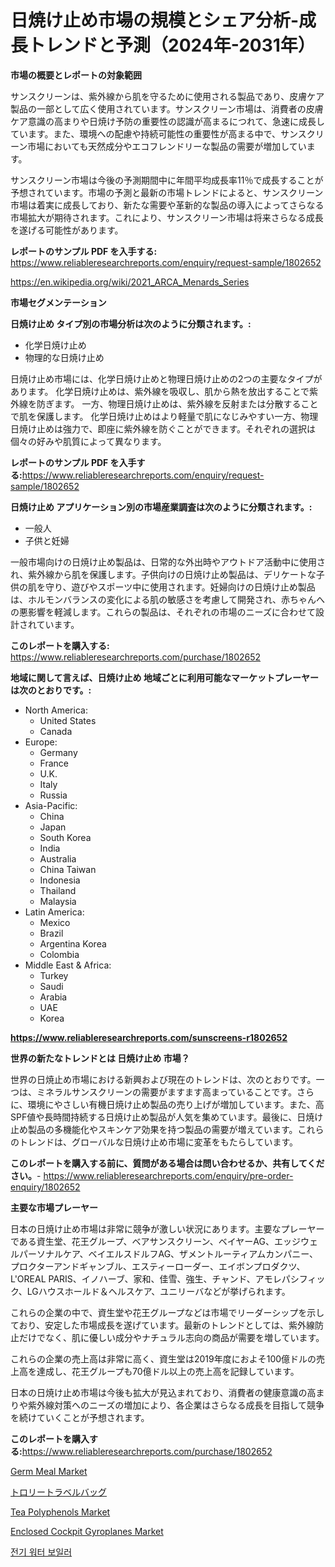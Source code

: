 <p><h1>日焼け止め市場の規模とシェア分析-成長トレンドと予測（2024年-2031年）</h1></p><p><strong>市場の概要とレポートの対象範囲</strong></p>
<p><p>サンスクリーンは、紫外線から肌を守るために使用される製品であり、皮膚ケア製品の一部として広く使用されています。サンスクリーン市場は、消費者の皮膚ケア意識の高まりや日焼け予防の重要性の認識が高まるにつれて、急速に成長しています。また、環境への配慮や持続可能性の重要性が高まる中で、サンスクリーン市場においても天然成分やエコフレンドリーな製品の需要が増加しています。</p><p>サンスクリーン市場は今後の予測期間中に年間平均成長率11％で成長することが予想されています。市場の予測と最新の市場トレンドによると、サンスクリーン市場は着実に成長しており、新たな需要や革新的な製品の導入によってさらなる市場拡大が期待されます。これにより、サンスクリーン市場は将来さらなる成長を遂げる可能性があります。</p></p>
<p><strong>レポートのサンプル PDF を入手する:</strong> <a href="https://www.reliableresearchreports.com/enquiry/request-sample/1802652">https://www.reliableresearchreports.com/enquiry/request-sample/1802652</a></p>
<p><a href="https://en.wikipedia.org/wiki/2021_ARCA_Menards_Series">https://en.wikipedia.org/wiki/2021_ARCA_Menards_Series</a></p>
<p><strong>市場セグメンテーション</strong></p>
<p><strong>日焼け止め タイプ別の市場分析は次のように分類されます。:</strong></p>
<p><ul><li>化学日焼け止め</li><li>物理的な日焼け止め</li></ul></p>
<p><p>日焼け止め市場には、化学日焼け止めと物理日焼け止めの2つの主要なタイプがあります。 化学日焼け止めは、紫外線を吸収し、肌から熱を放出することで紫外線を防ぎます。 一方、物理日焼け止めは、紫外線を反射または分散することで肌を保護します。 化学日焼け止めはより軽量で肌になじみやすい一方、物理日焼け止めは強力で、即座に紫外線を防ぐことができます。それぞれの選択は個々の好みや肌質によって異なります。</p></p>
<p><strong>レポートのサンプル PDF を入手する:</strong><a href="https://www.reliableresearchreports.com/enquiry/request-sample/1802652">https://www.reliableresearchreports.com/enquiry/request-sample/1802652</a></p>
<p><strong> 日焼け止め アプリケーション別の市場産業調査は次のように分類されます。:</strong></p>
<p><ul><li>一般人</li><li>子供と妊婦</li></ul></p>
<p><p>一般市場向けの日焼け止め製品は、日常的な外出時やアウトドア活動中に使用され、紫外線から肌を保護します。子供向けの日焼け止め製品は、デリケートな子供の肌を守り、遊びやスポーツ中に使用されます。妊婦向けの日焼け止め製品は、ホルモンバランスの変化による肌の敏感さを考慮して開発され、赤ちゃんへの悪影響を軽減します。これらの製品は、それぞれの市場のニーズに合わせて設計されています。</p></p>
<p><strong>このレポートを購入する:</strong> <a href="https://www.reliableresearchreports.com/purchase/1802652">https://www.reliableresearchreports.com/purchase/1802652</a></p>
<p><strong>地域に関して言えば、日焼け止め 地域ごとに利用可能なマーケットプレーヤーは次のとおりです。:</strong></p>
<p><ul>
    <li>
        North America:
        <ul>
            <li>United States</li>
            <li>Canada</li>
        </ul>
    </li>
    <li>
        Europe:
        <ul>
            <li>Germany</li>
            <li>France</li>
            <li>U.K.</li>
            <li>Italy</li>
            <li>Russia</li>
        </ul>
    </li>
    <li>
        Asia-Pacific:
        <ul>
            <li>China</li>
            <li>Japan</li>
            <li>South Korea</li>
            <li>India</li>
            <li>Australia</li>
            <li>China Taiwan</li>
            <li>Indonesia</li>
            <li>Thailand</li>
            <li>Malaysia</li>
        </ul>
    </li>
    <li>
        Latin America:
        <ul>
            <li>Mexico</li>
            <li>Brazil</li>
            <li>Argentina Korea</li>
            <li>Colombia</li>
        </ul>
    </li>
    <li>
        Middle East & Africa:
        <ul>
            <li>Turkey</li>
            <li>Saudi</li>
            <li>Arabia</li>
            <li>UAE</li>
            <li>Korea</li>
        </ul>
    </li>
    </ul></p>
<p><strong><a href="https://www.reliableresearchreports.com/sunscreens-r1802652">https://www.reliableresearchreports.com/sunscreens-r1802652</a></strong></p>
<p><strong>世界の新たなトレンドとは 日焼け止め 市場？</strong></p>
<p><p>世界の日焼止め市場における新興および現在のトレンドは、次のとおりです。一つは、ミネラルサンスクリーンの需要がますます高まっていることです。さらに、環境にやさしい有機日焼け止め製品の売り上げが増加しています。また、高SPF値や長時間持続する日焼け止め製品が人気を集めています。最後に、日焼け止め製品の多機能化やスキンケア効果を持つ製品の需要が増えています。これらのトレンドは、グローバルな日焼け止め市場に変革をもたらしています。</p></p>
<p><strong>このレポートを購入する前に、質問がある場合は問い合わせるか、共有してください。</strong>- <a href="https://www.reliableresearchreports.com/enquiry/pre-order-enquiry/1802652">https://www.reliableresearchreports.com/enquiry/pre-order-enquiry/1802652</a></p>
<p><strong>主要な市場プレーヤー</strong></p>
<p><p>日本の日焼け止め市場は非常に競争が激しい状況にあります。主要なプレーヤーである資生堂、花王グループ、ベアサンスクリーン、ベイヤーAG、エッジウェルパーソナルケア、ベイエルスドルフAG、ザメントルーティアムカンパニー、プロクターアンドギャンブル、エスティーローダー、エイボンプロダクツ、L'OREAL PARIS、イノハーブ、家和、佳雪、強生、チャンド、アモレパシフィック、LGハウスホールド＆ヘルスケア、ユニリーバなどが挙げられます。</p><p>これらの企業の中で、資生堂や花王グループなどは市場でリーダーシップを示しており、安定した市場成長を遂げています。最新のトレンドとしては、紫外線防止だけでなく、肌に優しい成分やナチュラル志向の商品が需要を増しています。</p><p>これらの企業の売上高は非常に高く、資生堂は2019年度におよそ100億ドルの売上高を達成し、花王グループも70億ドル以上の売上高を記録しています。</p><p>日本の日焼け止め市場は今後も拡大が見込まれており、消費者の健康意識の高まりや紫外線対策へのニーズの増加により、各企業はさらなる成長を目指して競争を続けていくことが予想されます。</p></p>
<p><strong>このレポートを購入する:</strong><a href="https://www.reliableresearchreports.com/purchase/1802652">https://www.reliableresearchreports.com/purchase/1802652</a></p>
<p><p><a href="https://github.com/brentleyjimmiealvaradoz4l1rea/Market-Research-Report-List-3/blob/main/germ-meal-market.md">Germ Meal Market</a></p><p><a href="https://github.com/RandallRunte2023/Market-Research-Report-List-2/blob/main/570506437376.md">トロリートラベルバッグ</a></p><p><a href="https://github.com/Angelnienowdseej3e45z3p8c/Market-Research-Report-List-3/blob/main/tea-polyphenols-market.md">Tea Polyphenols Market</a></p><p><a href="https://medium.com/@bosdendes/enclosed-cockpit-gyroplanes-market-analysis-report-global-insights-by-region-type-single-801d325bbdbf">Enclosed Cockpit Gyroplanes Market</a></p><p><a href="https://github.com/LuckeyCorbin/Market-Research-Report-List-2/blob/main/122901647992.md">전기 워터 보일러</a></p></p>